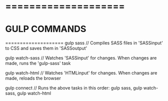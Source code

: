 ====================
====================
GULP COMMANDS
====================
====================
gulp sass
// Compiles SASS files in 'SASSinput' to CSS and saves them in 'SASSoutput'

gulp watch-sass
// Watches 'SASSinput' for changes. When changes are made, runs the 'gulp-sass' task

gulp watch-html
// Watches 'HTMLinput' for changes. When changes are made, reloads the browser

gulp connect
// Runs the above tasks in this order: gulp sass, gulp watch-sass, gulp watch-html